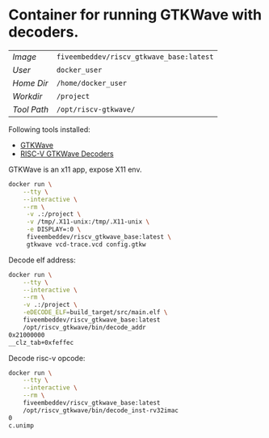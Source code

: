 # Container for running GTKWave with decoders.

|       |                                         |
|-------|-----------------------------------------|
|*Image*| `fiveembeddev/riscv_gtkwave_base:latest`|
|*User*| `docker_user`|
|*Home Dir*| `/home/docker_user`|
|*Workdir*| `/project`|
|*Tool Path*| `/opt/riscv-gtkwave/`|

Following tools installed:
- [GTKWave](https://gtkwave.sourceforge.net/)
- [RISC-V GTKWave Decoders](https://gtkwave.sourceforge.net/)

GTKWave is an x11 app, expose X11 env.

```bash
docker run \
    --tty \
    --interactive \
    --rm \
     -v .:/project \
     -v /tmp/.X11-unix:/tmp/.X11-unix \
     -e DISPLAY=:0 \
     fiveembeddev/riscv_gtkwave_base:latest \
     gtkwave vcd-trace.vcd config.gtkw
```

Decode elf address:

``` bash
docker run \
    --tty \
    --interactive \
    --rm \
    -v .:/project \
    -eDECODE_ELF=build_target/src/main.elf \ 
    fiveembeddev/riscv_gtkwave_base:latest
    /opt/riscv_gtkwave/bin/decode_addr
0x21000000
__clz_tab+0xfeffec
```


Decode risc-v opcode:

``` bash
docker run \
    --tty \
    --interactive \
    --rm \
    fiveembeddev/riscv_gtkwave_base:latest
    /opt/riscv_gtkwave/bin/decode_inst-rv32imac
0
c.unimp
```

